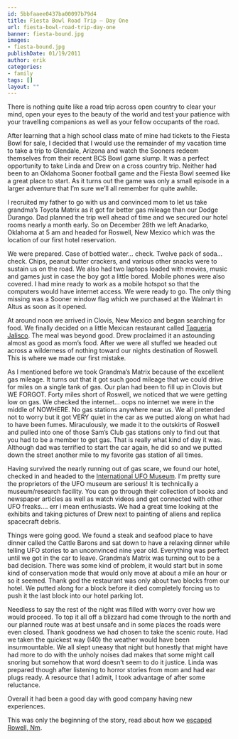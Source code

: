 ```yaml
---
id: 5bbfaaee0437ba00097b79d4
title: Fiesta Bowl Road Trip – Day One
url: fiesta-bowl-road-trip-day-one
banner: fiesta-bound.jpg
images:
- fiesta-bound.jpg
publishDate: 01/19/2011
author: erik
categories:
- family
tags: []
layout: ""
---
```

There is nothing quite like a road trip across open country to clear your mind, open your eyes to the beauty of the world and test your patience with your travelling companions as well as your fellow occupants of the road.

After learning that a high school class mate of mine had tickets to the Fiesta Bowl for sale, I decided that I would use the remainder of my vacation time to take a trip to Glendale, Arizona and watch the Sooners redeem themselves from their recent BCS Bowl game slump. It was a perfect opportunity to take Linda and Drew on a cross country trip. Neither had been to an Oklahoma Sooner football game and the Fiesta Bowl seemed like a great place to start. As it turns out the game was only a small episode in a larger adventure that I&#8217;m sure we&#8217;ll all remember for quite awhile.

I recruited my father to go with us and convinced mom to let us take grandma&#8217;s Toyota Matrix as it got far better gas mileage than our Dodge Durango. Dad planned the trip well ahead of time and we secured our hotel rooms nearly a month early. So on December 28th we left Anadarko, Oklahoma at 5 am and headed for Roswell, New Mexico which was the location of our first hotel reservation.

We were prepared. Case of bottled water&#8230; check. Twelve pack of soda&#8230; check. Chips, peanut butter crackers, and various other snacks were to sustain us on the road. We also had two laptops loaded with movies, music and games just in case the boy got a little bored. Mobile phones were also covered. I had mine ready to work as a mobile hotspot so that the computers would have internet access. We were ready to go. The only thing missing was a Sooner window flag which we purchased at the Walmart in Altus as soon as it opened.

At around noon we arrived in Clovis, New Mexico and began searching for food. We finally decided on a little Mexican restaurant called <a title="Taqueria Jalisco" href="http://maps.google.com/maps/place?cid=2597879396660192650&q=mexican+restaraunt&hl=en&dtab=2&ie=UTF8&ll=34.40525,-103.209161&spn=0,0&t=h&z=19" target="_blank">Taqueria Jalisco</a>. The meal was beyond good. Drew proclaimed it an astounding almost as good as mom&#8217;s food. After we were all stuffed we headed out across a wilderness of nothing toward our nights destination of Roswell. This is where we made our first mistake.

As I mentioned before we took Grandma&#8217;s Matrix because of the excellent gas mileage. It turns out that it got such good mileage that we could drive for miles on a single tank of gas. Our plan had been to fill up in Clovis but WE FORGOT. Forty miles short of Roswell, we noticed that we were getting low on gas. We checked the internet&#8230; oops no internet we were in the middle of NOWHERE. No gas stations anywhere near us. We all pretended not to worry but it got VERY quiet in the car as we putted along on what had to have been fumes. Miraculously, we made it to the outskirts of Roswell and pulled into one of those Sam&#8217;s Club gas stations only to find out that you had to be a member to get gas. That is really what kind of day it was. Although dad was terrified to start the car again, he did so and we putted down the street another mile to my favorite gas station of all times.

Having survived the nearly running out of gas scare, we found our hotel, checked in and headed to the <a href="http://www.roswellufomuseum.com/" target="_blank">International UFO Museum</a>. I&#8217;m pretty sure the proprietors of the UFO museum are serious! It is technically a museum/research facility. You can go through their collection of books and newspaper articles as well as watch videos and get connected with other UFO freaks&#8230;. err i mean enthusiasts. We had a great time looking at the exhibits and taking pictures of Drew next to painting of aliens and replica spacecraft debris.

Things were going good. We found a steak and seafood place to have dinner called the Cattle Barons and sat down to have a relaxing dinner while telling UFO stories to an unconvinced nine year old. Everything was perfect until we got in the car to leave. Grandma&#8217;s Matrix was turning out to be a bad decision. There was some kind of problem, it would start but in some kind of conservation mode that would only move at about a mile an hour or so it seemed. Thank god the restaurant was only about two blocks from our hotel. We putted along for a block before it died completely forcing us to push it the last block into our hotel parking lot.

Needless to say the rest of the night was filled with worry over how we would proceed. To top it all off a blizzard had come through to the north and our planned route was at best unsafe and in some places the roads were even closed. Thank goodness we had chosen to take the scenic route. Had we taken the quickest way (I40) the weather would have been insurmountable. We all slept uneasy that night but honestly that might have had more to do with the unholy noises dad makes that some might call snoring but somehow that word doesn&#8217;t seem to do it justice. Linda was prepared though after listening to horror stories from mom and had ear plugs ready. A resource that I admit, I took advantage of after some reluctance.

Overall it had been a good day with good company having new experiences.

This was only the beginning of the story, read about how we [escaped Rowell, Nm](/2011/01/fiesta-bowl-trip-stranded-roswell/).
